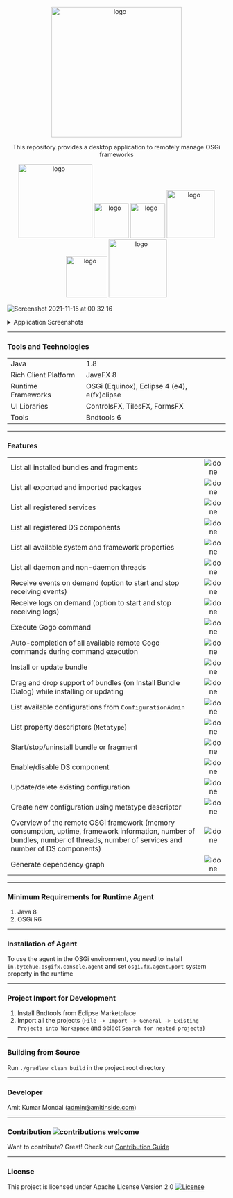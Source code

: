 <p align="center">
  <img width="300" alt="logo" src="https://user-images.githubusercontent.com/13380182/140794373-b357f431-d86b-421c-aca7-0102d85e1bc8.png" />
  <br/>
  <p align="center">This repository provides a desktop application to remotely manage OSGi frameworks</p>
</p>
<p align="center">
  <a href="https://github.com/amitjoy/osgifx-console"><img width="170" alt="logo" src="https://img.shields.io/static/v1?label=amitjoy&message=osgi-fx-console&color=blue&logo=github" /></a>
  <a href="https://github.com/amitjoy/osgifx-console"><img width="80" alt="logo" src="https://img.shields.io/github/stars/amitjoy/osgifx-console?style=social" /></a>
  <a href="https://github.com/amitjoy/osgifx-console"><img width="80" alt="logo" src="https://img.shields.io/github/forks/amitjoy/osgi-messaging?style=social" /></a>
  <a href="#license"><img width="110" alt="logo" src="https://img.shields.io/badge/License-Apache-blue" /></a>
  <a href="https://github.com/amitjoy/osgifx-console/runs/1485969918"><img width="95" alt="logo" src="https://img.shields.io/badge/Build-Passing-brightgreen" /></a>
  <a href="https://github.com/amitjoy/osgifx-console/releases/"><img width="134" alt="logo" src="https://img.shields.io/github/release/amitjoy/osgifx-console?include_prereleases&sort=semver" /></a>
  </p>

![Screenshot 2021-11-15 at 00 32 16](https://user-images.githubusercontent.com/13380182/141703432-f43ad35b-10b9-428b-b149-20c25f28efd5.png)

<details>
  <summary>Application Screenshots</summary>
  
  ![Screenshot 2021-11-15 at 00 32 33](https://user-images.githubusercontent.com/13380182/141703437-db6a2231-7fa0-4fb5-a832-9b2cd559c15c.png)
  ![Screenshot 2021-11-15 at 00 32 56](https://user-images.githubusercontent.com/13380182/141703439-d3735b25-862f-48f9-8f2c-5acc1b76af7d.png)
  ![Screenshot 2021-11-15 at 00 33 17](https://user-images.githubusercontent.com/13380182/141703440-183543c1-023d-422b-816e-54e39f3e76b6.png)
  ![Screenshot 2021-11-15 at 00 33 37](https://user-images.githubusercontent.com/13380182/141703442-7db05142-47de-4a70-88c0-285598812d48.png)
  ![Screenshot 2021-11-15 at 00 33 54](https://user-images.githubusercontent.com/13380182/141703445-51688a4e-add3-4e85-b4d4-801c5402e4fa.png)
  ![Screenshot 2021-11-15 at 00 34 18](https://user-images.githubusercontent.com/13380182/141703446-e0d7d4bc-f68b-48ee-9fbb-aefaba1a6344.png)
  ![Screenshot 2021-11-15 at 00 34 37](https://user-images.githubusercontent.com/13380182/141703447-5a40f376-5da1-4d16-8910-5fa67fb168a8.png)
  ![Screenshot 2021-11-15 at 00 34 49](https://user-images.githubusercontent.com/13380182/141703448-b536b209-3b8b-4260-9281-eb07a2dcbed0.png)
  ![Screenshot 2021-11-15 at 00 35 59](https://user-images.githubusercontent.com/13380182/141703450-c56e06b8-6b34-4dd2-a634-fa824512c746.png)
  ![Screenshot 2021-11-15 at 00 36 15](https://user-images.githubusercontent.com/13380182/141703451-11ad5cc5-ddca-44ea-8b5f-d7f8b56981c6.png)
  ![Screenshot 2021-11-15 at 00 36 46](https://user-images.githubusercontent.com/13380182/141703452-036696ff-325f-4692-a6cb-6bbf76b959cd.png)
  ![Screenshot 2021-11-15 at 00 37 11](https://user-images.githubusercontent.com/13380182/141703453-038d2deb-2a08-4d67-ac51-f891ca5f580c.png)
  ![Screenshot 2021-11-15 at 00 38 02](https://user-images.githubusercontent.com/13380182/141703454-e3a3347f-a65f-43e5-bafb-b0732b93a63c.png)
  ![Screenshot 2021-11-15 at 00 38 40](https://user-images.githubusercontent.com/13380182/141703455-bd9e63a1-7430-413b-91c4-06fb3697c61c.png)
  ![Screenshot 2021-11-15 at 00 39 01](https://user-images.githubusercontent.com/13380182/141703456-b6bab0a8-ccff-4b50-b371-a91a832fa4ef.png)
  ![Screenshot 2021-11-15 at 00 39 31](https://user-images.githubusercontent.com/13380182/141703457-4fdb72e7-e532-4efc-8bda-785dfc1affc8.png)

</details>

------------------------------------------------------------------------------------------------------------

### Tools and Technologies

|                      	|                                             	|
|----------------------	|---------------------------------------------	|
| Java                 	| 1.8                                         	|
| Rich Client Platform 	| JavaFX 8                                    	|
| Runtime Frameworks   	| OSGi (Equinox), Eclipse 4 (e4), e(fx)clipse 	|
| UI Libraries         	| ControlsFX, TilesFX, FormsFX                  |
| Tools                	| Bndtools 6                                  	|

------------------------------------------------------------------------------------------------------------

### Features

|                                                                                                                                                                         	|   	|
|---------------------------------------------------------------------------------------------------------------------------------------------------------------------------------	|:-:	|
| List all installed bundles and fragments                                                                                                                                        	|  ![done](https://user-images.githubusercontent.com/13380182/138339309-19f097f7-0f8d-4df9-8c58-c98f0a9acc60.png) 	|
| List all exported and imported packages                                                                                                                                       	|  ![done](https://user-images.githubusercontent.com/13380182/138339309-19f097f7-0f8d-4df9-8c58-c98f0a9acc60.png) 	|
| List all registered services                                                                                                                                                    	|  ![done](https://user-images.githubusercontent.com/13380182/138339309-19f097f7-0f8d-4df9-8c58-c98f0a9acc60.png) 	|
| List all registered DS components                                                                                                                                               	|  ![done](https://user-images.githubusercontent.com/13380182/138339309-19f097f7-0f8d-4df9-8c58-c98f0a9acc60.png) 	|
| List all available system and framework properties                                                                                                                              	|  ![done](https://user-images.githubusercontent.com/13380182/138339309-19f097f7-0f8d-4df9-8c58-c98f0a9acc60.png) 	|
| List all daemon and non-daemon threads                                                                                                                                          	|  ![done](https://user-images.githubusercontent.com/13380182/138339309-19f097f7-0f8d-4df9-8c58-c98f0a9acc60.png) 	|
| Receive events on demand (option to start and stop receiving events)                                                                                                            	|  ![done](https://user-images.githubusercontent.com/13380182/138339309-19f097f7-0f8d-4df9-8c58-c98f0a9acc60.png) 	|
| Receive logs on demand (option to start and stop receiving logs)                                                                                                            	|  ![done](https://user-images.githubusercontent.com/13380182/138339309-19f097f7-0f8d-4df9-8c58-c98f0a9acc60.png) 	|
| Execute Gogo command                                                                                                                                                            	|  ![done](https://user-images.githubusercontent.com/13380182/138339309-19f097f7-0f8d-4df9-8c58-c98f0a9acc60.png) 	|
| Auto-completion of all available remote Gogo commands during command execution                                                                                                    |  ![done](https://user-images.githubusercontent.com/13380182/138339309-19f097f7-0f8d-4df9-8c58-c98f0a9acc60.png) 	|
| Install or update bundle                                                                                                                                                        	|  ![done](https://user-images.githubusercontent.com/13380182/138339309-19f097f7-0f8d-4df9-8c58-c98f0a9acc60.png) 	|
| Drag and drop support of bundles (on Install Bundle Dialog) while installing or updating                                                                                        	|  ![done](https://user-images.githubusercontent.com/13380182/138339309-19f097f7-0f8d-4df9-8c58-c98f0a9acc60.png) 	|
| List available configurations from `ConfigurationAdmin`                                                                                                                             |  ![done](https://user-images.githubusercontent.com/13380182/138339309-19f097f7-0f8d-4df9-8c58-c98f0a9acc60.png)   |
| List property descriptors (`Metatype`)                                                                                                                                            |  ![done](https://user-images.githubusercontent.com/13380182/138339309-19f097f7-0f8d-4df9-8c58-c98f0a9acc60.png) 	|
| Start/stop/uninstall bundle or fragment                                                                                                                                         	|  ![done](https://user-images.githubusercontent.com/13380182/138339309-19f097f7-0f8d-4df9-8c58-c98f0a9acc60.png) 	|
| Enable/disable DS component                                                                                                                                                     	|  ![done](https://user-images.githubusercontent.com/13380182/138339309-19f097f7-0f8d-4df9-8c58-c98f0a9acc60.png) 	|
| Update/delete existing configuration                                                                                                                                            	 |  ![done](https://user-images.githubusercontent.com/13380182/138339309-19f097f7-0f8d-4df9-8c58-c98f0a9acc60.png) 	 |
| Create new configuration using metatype descriptor                                                                                                                              	 |  ![done](https://user-images.githubusercontent.com/13380182/138339309-19f097f7-0f8d-4df9-8c58-c98f0a9acc60.png) 	 |
| Overview of the remote OSGi framework (memory consumption, uptime, framework information, number of bundles, number of threads, number of services and number of DS components) 	|  ![done](https://user-images.githubusercontent.com/13380182/138339309-19f097f7-0f8d-4df9-8c58-c98f0a9acc60.png) 	|
| Generate dependency graph  	|  ![done](https://user-images.githubusercontent.com/13380182/138339309-19f097f7-0f8d-4df9-8c58-c98f0a9acc60.png) 	|

--------------------------------------------------------------------------------------------------------------

### Minimum Requirements for Runtime Agent

1. Java 8
2. OSGi R6

------------------------------------------------------------------------------------------------------------

### Installation of Agent

To use the agent in the OSGi environment, you need to install `in.bytehue.osgifx.console.agent` and set `osgi.fx.agent.port` system property in the runtime

--------------------------------------------------------------------------------------------------------------

### Project Import for Development

1. Install Bndtools from Eclipse Marketplace
2. Import all the projects (`File -> Import -> General -> Existing Projects into Workspace` and select `Search for nested projects`)

--------------------------------------------------------------------------------------------------------------

### Building from Source

Run `./gradlew clean build` in the project root directory

--------------------------------------------------------------------------------------------------------------

### Developer

Amit Kumar Mondal (admin@amitinside.com)

--------------------------------------------------------------------------------------------------------------

### Contribution [![contributions welcome](https://img.shields.io/badge/contributions-welcome-brightgreen.svg?style=flat)](https://github.com/amitjoy/osgifx-console/issues)

Want to contribute? Great! Check out [Contribution Guide](https://github.com/amitjoy/osgifx-console/blob/main/CONTRIBUTING.md)

--------------------------------------------------------------------------------------------------------------

### License

This project is licensed under Apache License Version 2.0 [![License](http://img.shields.io/badge/license-Apache-blue.svg)](https://www.apache.org/licenses/LICENSE-2.0)
